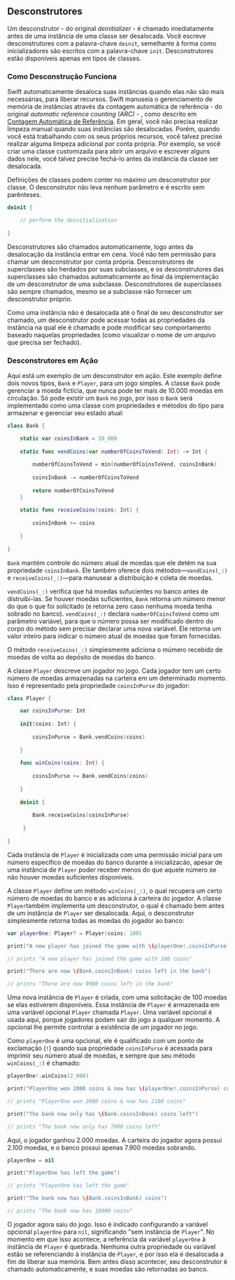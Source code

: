 ## Desconstrutores

Um desconstrutor - do original *deinitializer* - é chamado imediatamente antes de uma instância de uma classe ser desalocada. Você escreve desconstrutores com a palavra-chave `deinit`, semelhante à forma como inicializadores são escritos com a palavra-chave `init`. Desconstrutores estão disponíveis apenas em tipos de classes.

### Como Desconstrução Funciona

Swift automaticamente desaloca suas instâncias quando elas não são mais necessárias, para liberar recursos. Swift manuseia o gerenciamento de memória de instâncias através da contagem automática de referência - do original *automatic reference counting (ARC)* - , como descrito em [Contagem Automática de Referência](guia/automatic_reference_couting.md). Em geral, você não precisa realizar limpeza manual quando suas instâncias são desalocadas. Porém, quando você está trabalhando com os seus próprios recursos, você talvez precise realizar alguma limpeza adicional por conta própria. Por exemplo, se você criar uma classe customizada para abrir um arquivo e escrever alguns dados nele, você talvez precise fechá-lo antes da instância da classe ser desalocada.

Definições de classes podem conter no máximo um desconstrutor por classe. O desconstrutor não leva nenhum parâmetro e é escrito sem parênteses.

```swift
deinit {

    // perform the deinitialization
    
}
```

Desconstrutores são chamados automaticamente, logo antes da desalocação da instância entrar em cena. Você não tem permissão para chamar um desconstrutor por conta própria. Desconstrutores de superclasses são herdados por suas subclasses, e os desconstrutores das superclasses são chamados automaticamente ao final da implementação de um desconstrutor de uma subclasse. Desconstrutores de superclasses são sempre chamados, mesmo se a subclasse não fornecer um desconstrutor próprio.

Como uma instância não é desalocada até o final de seu desconstrutor ser chamado, um desconstrutor pode acessar todas as propriedades da instância na qual ele é chamado e pode modificar seu comportamento baseado naquelas propriedades (como visualizar o nome de um arquivo que precisa ser fechado).

### Desconstrutores em Ação

Aqui está um exemplo de um desconstrutor em ação. Este exemplo define dois novos tipos, `Bank` e `Player`, para um jogo simples. A classe `Bank` pode gerenciar a moeda fictícia, que nunca pode ter mais de 10.000 moedas em circulação. Só pode existir um `Bank` no jogo, por isso o `Bank` será implementado como uma classe com propriedades e métodos do tipo para armazenar e gerenciar seu estado atual:

```swift
class Bank {

    static var coinsInBank = 10_000
    
    static func vendCoins(var numberOfCoinsToVend: Int) -> Int {
    
        numberOfCoinsToVend = min(numberOfCoinsToVend, coinsInBank)
        
        coinsInBank -= numberOfCoinsToVend
        
        return numberOfCoinsToVend
    }
    
    static func receiveCoins(coins: Int) {
    
        coinsInBank += coins
        
    }
    
}
```

`Bank` mantém controle do número atual de moedas que ele detém na sua propriedade `coinsInBank`. Ele também oferece  dois métodos—`vendCoins(_:)` e `receiveCoins(_:)`—para manusear a distribuição e coleta de moedas.

`vendCoins(_:)` verifica que há moedas sufucientes no banco antes de distruibí-las. Se houver moedas suficientes, `Bank` retorna um número menor do que o que foi solicitado (e retorna zero caso nenhuma moeda tenha sobrado no banco). `vendCoins(_:)` declara `numberOfCoinsToVend` como um parâmetro variável, para que o número possa ser modificado dentro do corpo do método sem precisar declarar uma nova variável. Ele retorna um valor inteiro para indicar o número atual de moedas que foram fornecidas.

O método `receiveCoins(_:)` simplesmente adiciona o múmero recebido de moedas de volta ao depósito de moedas do banco.

A classe `Player` descreve um jogador no jogo. Cada jogador tem um certo número de moedas armazenadas na carteira em um determinado momento. Isso é representado pela propriedade `coinsInPurse` do jogador:

```swift
class Player {

    var coinsInPurse: Int
    
    init(coins: Int) {
    
        coinsInPurse = Bank.vendCoins(coins)
        
    }
    
    func winCoins(coins: Int) {
    
        coinsInPurse += Bank.vendCoins(coins)
        
    }
    
    deinit {
    
        Bank.receiveCoins(coinsInPurse)
    
     }
     
}
```

Cada instância de `Player` é inicializada com uma permissão inicial para um número específico de moedas do banco durante a inicializacão, apesar de uma instância de `Player` poder receber menos do que aquele número se não houver moedas suficientes disponíveis.

A classe `Player` define um método `winCoins(_:)`, o qual recupera um certo número de moedas do banco e as adiciona à carteira do jogador. A classe `Player`também implementa um desconstrutor, o qual é chamado bem antes de um instância de `Player` ser desalocada. Aqui, o desconstrutor simplesmente retorna todas as moedas do jogador ao banco:

```swift
var playerOne: Player? = Player(coins: 100)

print("A new player has joined the game with \(playerOne!.coinsInPurse) coins")

// prints "A new player has joined the game with 100 coins"

print("There are now \(Bank.coinsInBank) coins left in the bank")

// prints "There are now 9900 coins left in the bank"
```
Uma nova instância de `Player` é criada, com uma solicitação de 100 moedas se elas estiverem disponíveis. Essa instância de `Player` é armazenada em uma variável opcional `Player` chamada `Player`. Uma variável opcional é usada aqui, porque jogadores podem sair do jogo a qualquer momento. A opcional lhe permite controlar a existência de um jogador no jogo.

Como `playerOne` é uma opcional, ele é qualificado com um ponto de exclamação (`!`) quando sua propriedade `coinsInPurse` é acessada para imprimir seu número atual de moedas, e sempre que seu método `winCoins(_:)` é chamado:

```swift
playerOne!.winCoins(2_000)

print("PlayerOne won 2000 coins & now has \(playerOne!.coinsInPurse) coins")

// prints "PlayerOne won 2000 coins & now has 2100 coins"

print("The bank now only has \(Bank.coinsInBank) coins left")

// prints "The bank now only has 7900 coins left"
```

Aqui, o jogador ganhou 2.000 moedas. A carteira do jogador agora possui 2.100 moedas, e o banco possui apenas 7.900 moedas sobrando.

```swift
playerOne = nil

print("PlayerOne has left the game")

// prints "PlayerOne has left the game"

print("The bank now has \(Bank.coinsInBank) coins")

// prints "The bank now has 10000 coins"
```

O jogador agora saiu do jogo. Isso é indicado configurando a variável opcional `playerOne` para `nil`, significando "sem instância de `Player`". No momento em que isso acontece, a referência da variável `playerOne` à instância de `Player` é quebrada. Nenhuma outra propriedade ou variável estão se referenciando à instância de `Player`, e por isso ela é desalocada a fim de liberar sua memória. Bem antes disso acontecer, seu desconstrutor é chamado automaticamente, e suas moedas são retornadas ao banco.
